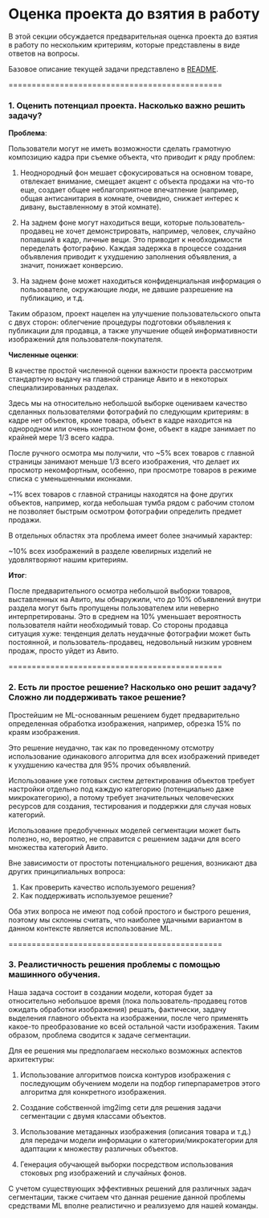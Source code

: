 # Оценка проекта до взятия в работу

В этой секции обсуждается предварительная оценка проекта до взятия в работу по нескольким критериям, которые представлены в виде ответов на вопросы.

Базовое описание текущей задачи представлено в [README](../README.md).

==============================================

### **1. Оценить потенциал проекта. Насколько важно решить задачу?** 

**Проблема**: 

Пользователи могут не иметь возможности сделать грамотную композицию кадра при съемке объекта, что приводит к ряду проблем:

1. Неоднородный фон мешает сфокусироваться на основном товаре, отвлекает внимание, смещает акцент с объекта продажи на что-то еще, создает общее неблагоприятное впечатление (например, общая антисанитария в комнате, очевидно, снижает интерес к дивану, выставленному в этой комнате).

2. На заднем фоне могут находиться вещи, которые пользователь-продавец не хочет демонстрировать, например, человек, случайно попавший в кадр, личные вещи. Это приводит к необходимости переделать фотографию. Каждая задержка в процессе создания объявления приводит к ухудшению заполнения объявления, а значит, понижает конверсию.

3. На заднем фоне может находиться конфиденциальная информация о пользователе, окружающие люди, не давшие разрешение на публикацию, и т.д.

Таким образом, проект нацелен на улучшение пользовательского опыта с двух сторон: облегчение процедуры подготовки объявления к публикации для продавца, а также улучшение общей информативности изображений для пользователя-покупателя.

**Численные оценки**:

В качестве простой численной оценки важности проекта рассмотрим стандартную выдачу на главной странице Авито и в некоторых специализированных разделах.

Здесь мы на относительно небольшой выборке оцениваем качество сделанных пользователями фотографий по следующим критериям: в кадре нет объектов, кроме товара, объект в кадре находится на однородном или очень контрастном фоне, объект в кадре занимает по крайней мере 1/3 всего кадра.

После ручного осмотра мы получили, что
~5% всех товаров с главной страницы занимают меньше 1/3 всего изображения, что делает их просмотр некомфортным, особенно, при просмотре товаров в режиме списка с уменьшенными иконками.

~1% всех товаров с главной страницы находятся на фоне других объектов, например, когда небольшая тумба рядом с рабочим столом не позволяет быстрым осмотром фотографии определить предмет продажи.

В отдельных областях эта проблема имеет более значимый характер:

~10% всех изображений в разделе ювелирных изделий не удовлятворяют нашим критериям.

**Итог**:

После предварительного осмотра небольшой выборки товаров, выставленных на Авито, мы обнаружили, что до 10% объявлений внутри раздела могут быть пропущены пользователем или неверно интерпретированы. Это в среднем на 10% уменьшает вероятность пользователя найти необходимый товар. Со стороны продавца ситуация хуже: тенденция делать неудачные фотографии может быть постоянной, и пользователь-продавец, недовольный низким уровнем продаж, просто уйдет из Авито.

==============================================

### **2. Есть ли простое решение? Насколько оно решит задачу? Сложно ли поддерживать такое решение?**

Простейшим не ML-основанным решением будет предварительно определенная обработка изображения, например, обрезка 15% по краям изображения.

Это решение неудачно, так как по проведенному отсмотру использование одинакового алгоритма для всех изображений приведет к ухудшению качества для 95% прочих объявлений.

Использование уже готовых систем детектирования объектов требует настройки отдельно под каждую категорию (потенциально даже микрокатегорию), а потому требует значительных человеческих ресурсов для создания, тестирования и поддержки для случая новых категорий.

Использование предобученных моделей сегментации может быть полезно, но, вероятно, не справится с решением задачи для всего множества категорий Авито.

Вне зависимости от простоты потенциального решения,
возникают два других принципиальных вопроса:
1. Как проверить качество используемого решения?
2. Как поддерживать используемое решение?

Оба этих вопроса не имеют под собой простого и быстрого решения, поэтому мы склонны считать, что наиболее удачными вариантом в данном контексте является использование ML.

==============================================

### **3. Реалистичность решения проблемы с помощью машинного обучения.**

Наша задача состоит в создании модели, которая будет за относительно небольшое время (пока пользователь-продавец готов ожидать обработки изображения) решать, фактически, задачу выделения главного объекта на изображении, после чего применять какое-то преобразование ко всей остальной части изображения. Таким образом, проблема сводится к задаче сегментации.

Для ее решения мы предполагаем несколько возможных аспектов архитектуры:
1. Использование алгоритмов поиска контуров изображения с последующим обучением модели на подбор гиперпараметров этого алгоритма для конкретного изображения.

2. Создание собственной img2img сети для решения задачи сегментации с двумя классами объектов.

3. Использование метаданных изображения (описания товара и т.д.) для передачи модели информации о категории/микрокатегории для адаптации к множеству различных объектов.

4. Генерация обучающей выборки посредством использования стоковых png изображений и случайных фонов.

С учетом существующих эффективных решений для различных задач сегментации, также считаем что данная решение данной проблемы средствами ML вполне реалистично и реализуемо для нашей команды.